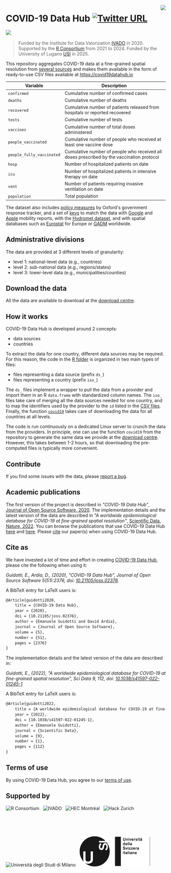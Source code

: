 <a href="https://covid19datahub.io"><img src="https://storage.covid19datahub.io/logo.svg" align="right" height="128"/></a>

# COVID-19 Data Hub [![Twitter URL](https://img.shields.io/twitter/url?style=social&url=https%3A%2F%2Fgithub.com%2Fcovid19datahub%2FCOVID19%2F)](https://twitter.com/intent/tweet?url=https%3A%2F%2Fgithub.com%2Fcovid19datahub%2FCOVID19)

[![](https://storage.covid19datahub.io/downloads/total.svg)](https://covid19datahub.io/articles/data.html) 

> Funded by the Institute for Data Valorization [IVADO](https://ivado.ca/en/) in 2020. Supported by the [R Consortium](https://www.r-consortium.org) from 2021 to 2024. Funded by the University of Lugano [USI](https://www.usi.ch/en) in 2025.

This repository aggregates COVID-19 data at a fine-grained spatial resolution from [several sources](https://covid19datahub.io/reference/index.html) and makes them available in the form of ready-to-use CSV files available at https://covid19datahub.io

| Variable                  | Description                                                  |
| ------------------------- | ------------------------------------------------------------ |
| `confirmed`               | Cumulative number of confirmed cases                         |
| `deaths`                  | Cumulative number of deaths                                  |
| `recovered`               | Cumulative number of patients released from hospitals or reported recovered |
| `tests`                   | Cumulative number of tests                                   |
| `vaccines`                | Cumulative number of total doses administered                |
| `people_vaccinated`       | Cumulative number of people who received at least one vaccine dose |
| `people_fully_vaccinated` | Cumulative number of people who received all doses prescribed by the vaccination protocol |
| `hosp`                    | Number of hospitalized patients on date                      |
| `icu`                     | Number of hospitalized patients in intensive therapy on date |
| `vent`                    | Number of patients requiring invasive ventilation on date    |
| `population`              | Total population                                             |

The dataset also includes [policy measures](https://covid19datahub.io/articles/docs.html#policy-measures) by Oxford's government response tracker, and a set of [keys](https://covid19datahub.io/articles/docs.html#external-keys) to match the data with [Google](https://www.google.com/covid19/mobility/) and [Apple](https://www.apple.com/covid19/mobility) mobility reports, with the [Hydromet dataset](https://github.com/CSSEGISandData/COVID-19_Unified-Dataset/tree/master/Hydromet), and with spatial databases such as [Eurostat](https://ec.europa.eu/eurostat/web/nuts/nuts-maps) for Europe or [GADM](https://gadm.org/) worldwide.

## Administrative divisions

The data are provided at 3 different levels of granularity:

- level 1: national-level data (e.g., countries)
- level 2: sub-national data (e.g., regions/states)
- level 3: lower-level data (e.g., municipalities/counties)

## Download the data

All the data are available to download at the [download centre](https://covid19datahub.io/articles/data.html).

## How it works

COVID-19 Data Hub is developed around 2 concepts: 

- data sources
- countries  

To extract the data for one country, different data sources may be required. For this reason, the code in the [R folder](https://github.com/covid19datahub/COVID19/tree/master/R) is organized in two main types of files:

- files representing a data source (prefix `ds_`)
- files representing a country (prefix `iso_`)

The `ds_` files implement a wrapper to pull the data from a provider and import them in an R `data.frame` with standardized column names. The `iso_` files take care of merging all the data sources needed for one country, and to map the identifiers used by the provider to the `id` listed in the [CSV files](https://github.com/covid19datahub/COVID19/tree/master/inst/extdata/db). Finally, the function [`covid19`](https://github.com/covid19datahub/COVID19/blob/master/R/covid19.R) takes care of downloading the data for all countries at all levels.

The code is run continuously on a dedicated Linux server to crunch the data from the providers.  In principle, one can use the function `covid19` from the repository to generate the same data we provide at the [download centre](https://covid19datahub.io/articles/data.html#latest-data). However, this takes between 1-2 hours, so that downloading the pre-computed files is typically more convenient.

## Contribute

If you find some issues with the data, please [report a bug](https://github.com/covid19datahub/COVID19/issues).

## Academic publications

The first version of the project is described in *"COVID-19 Data Hub"*, [Journal of Open Source Software, 2020](https://doi.org/10.21105/joss.02376). The implementation details and the latest version of the data are described in *"A worldwide epidemiological database for COVID-19 at fine-grained spatial resolution"*, [Scientific Data, Nature, 2022](https://doi.org/10.1038/s41597-022-01245-1). You can browse the publications that use COVID-19 Data Hub [here](https://scholar.google.com/scholar?oi=bibs&hl=en&cites=1585537563493742217) and [here](https://scholar.google.com/scholar?oi=bibs&hl=en&cites=3406901022968697451). Please [cite](/authors.html) our paper(s) when using COVID-19 Data Hub.

## Cite as

We have invested a lot of time and effort in creating [COVID-19 Data Hub](https://covid19datahub.io), please cite the following when using it:

*Guidotti, E., Ardia, D., (2020), "COVID-19 Data Hub", Journal of Open Source Software 5(51):2376, doi: [10.21105/joss.02376](https://doi.org/10.21105/joss.02376).*

A BibTeX entry for LaTeX users is:

```latex
@Article{guidotti2020,
    title = {COVID-19 Data Hub},
    year = {2020},
    doi = {10.21105/joss.02376},
    author = {Emanuele Guidotti and David Ardia},
    journal = {Journal of Open Source Software},
    volume = {5},
    number = {51},
    pages = {2376}
}
```

The implementation details and the latest version of the data are described in:

*Guidotti, E., (2022), "A worldwide epidemiological database for COVID-19 at fine-grained spatial resolution", Sci Data 9, 112, doi: [10.1038/s41597-022-01245-1](https://doi.org/10.1038/s41597-022-01245-1)*

A BibTeX entry for LaTeX users is:

```latex
@Article{guidotti2022,
    title = {A worldwide epidemiological database for COVID-19 at fine-grained spatial resolution},
    year = {2022},
    doi = {10.1038/s41597-022-01245-1},
    author = {Emanuele Guidotti},
    journal = {Scientific Data},
    volume = {9},
    number = {1},
    pages = {112}
}
```

## Terms of use

By using COVID-19 Data Hub, you agree to our [terms of use](https://covid19datahub.io/LICENSE.html). 

## Supported by 

<div style="height:96px">
<img height="96" src="man/figures/RConsortium.png" alt="R Consortium" style="margin-right:8px"/>
<img height="96" src="man/figures/ivado.png" alt="IVADO" style="margin-right:8px"/>
<img height="96" src="man/figures/hec-montreal.jpg" alt="HEC Montréal" style="display:inline-block;margin-right:8px" />
<img height="96" src="man/figures/hackzurich.jpeg" alt="Hack Zurich" style="display:inline-block;margin-right:8px" />
<img height="96" src="man/figures/unimi.jpg" alt="Università degli Studi di Milano" style="display:inline-block;margin-right:8px" />
<img height="96" src="man/figures/usi.png" alt="University of Lugano" style="display:inline-block;margin-right:8px" />
</div>


